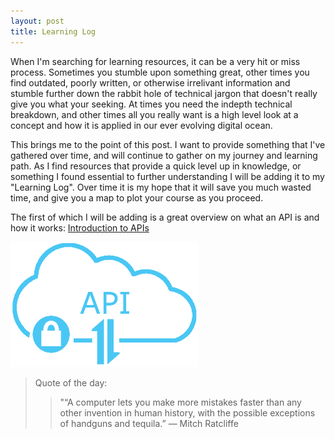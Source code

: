 ```yaml
---
layout: post
title: Learning Log
---
```



When I'm searching for learning resources, it can be a very hit or miss process. Sometimes you stumble upon something great, other times you find outdated, poorly written, or otherwise irrelivant information and stumble further down the rabbit hole of technical jargon that doesn't really give you what your seeking. At times you need the indepth technical breakdown, and other times all you really want is a high level look at a concept and how it is applied in our ever evolving digital ocean.

This brings me to the point of this post. I want to provide something that I've gathered over time, and will continue to gather on my journey and learning path. As I find resources that provide a quick level up in knowledge, or something I found essential to further understanding I will be adding it to my "Learning Log". Over time it is my hope that it will save you much wasted time, and give you a map to plot your course as you proceed. 

The first of which I will be adding is a great overview on what an API is and how it works: [Introduction to APIs](https://zapier.com/learn/apis/ "Intro to APIs")

![API](/images/api.png)

>Quote of the day:
>>"“A computer lets you make more mistakes faster than any other invention in human history, with the possible exceptions of handguns and tequila.” — Mitch Ratcliffe
>
